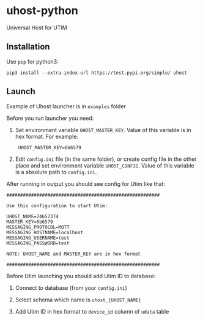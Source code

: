 # uhost-python
Universal Host for UTIM

## Installation

Use `pip` for python3:

    pip3 install --extra-index-url https://test.pypi.org/simple/ uhost

## Launch

Example of Uhost launcher is in `examples` folder

Before you run launcher you need:

1. Set environment variable `UHOST_MASTER_KEY`. Value of this variable is in hex format. For example:

        UHOST_MASTER_KEY=6b6579       

1. Edit `config.ini` file (in the same folder), or create config file in the other place and set environment variable `UHOST_CONFIG`. Value of this variable is a absolute path to `config.ini`.


After running in output you should see config for Utim like that:

    ########################################################
       
    Use this configuration to start Utim:
    
    UHOST_NAME=74657374
    MASTER_KEY=6b6579
    MESSAGING_PROTOCOL=MQTT
    MESSAGING_HOSTNAME=localhost
    MESSAGING_USERNAME=test
    MESSAGING_PASSWORD=test
        
    NOTE: UHOST_NAME and MASTER_KEY are in hex format
        
    ########################################################
    
Before Utim launching you should add Utim ID to database:

1. Connect to database (from your `config.ini`)

1. Select schema which name is `uhost_{UHOST_NAME}`

1. Add Utim ID in hex format to `device_id` column of `udata` table